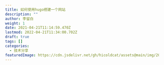 ```yaml
---
title: 如何使用hugo搭建一个网站
description: ""
author: 李留白
weight: 1
date: 2021-04-21T11:14:59.470Z
lastmod: 2022-04-21T11:34:00.702Z
draft: true
tags: []
categories:
  - 技术分享
featuredImage: https://cdn.jsdelivr.net/gh/hicoldcat/assets@main/img/20220421191722.png
---
```

